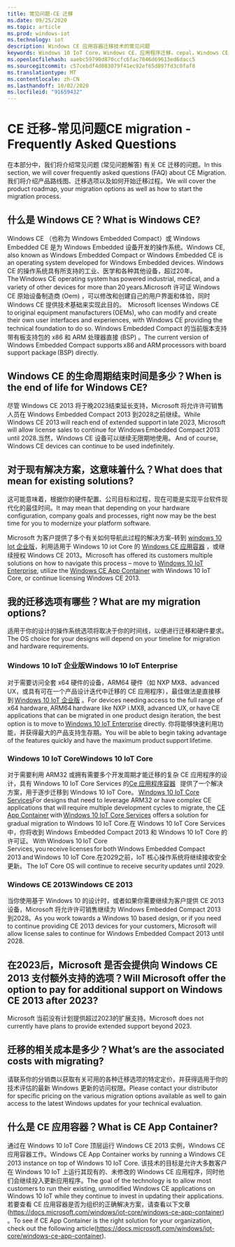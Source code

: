 ```yaml
---
title: 常见问题-CE 迁移
ms.date: 09/25/2020
ms.topic: article
ms.prod: windows-iot
ms.technology: iot
description: Windows CE 应用容器迁移技术的常见问题
keywords: Windows 10 IoT Core，Windows CE，应用程序迁移，cepal，Windows CE 迁移常见问题解答
ms.openlocfilehash: aaebc59790d870ccfc6fac7846d69613ed6dacc5
ms.sourcegitcommit: c57cebdf4d083079f41ec92ef65d897fd3c0faf8
ms.translationtype: MT
ms.contentlocale: zh-CN
ms.lasthandoff: 10/02/2020
ms.locfileid: "91659432"
---
```

# <a name="ce-migration---frequently-asked-questions"></a><span data-ttu-id="b507e-104">CE 迁移-常见问题</span><span class="sxs-lookup"><span data-stu-id="b507e-104">CE migration - Frequently Asked Questions</span></span>
<span data-ttu-id="b507e-105">在本部分中，我们将介绍常见问题 (常见问题解答) 有关 CE 迁移的问题。</span><span class="sxs-lookup"><span data-stu-id="b507e-105">In this section, we will cover frequently asked questions (FAQ) about CE Migration.</span></span> <span data-ttu-id="b507e-106">我们将介绍产品路线图、迁移选项以及如何开始迁移过程。</span><span class="sxs-lookup"><span data-stu-id="b507e-106">We will cover the product roadmap, your migration options as well as how to start the migration process.</span></span>

## <a name="what-is-windows-ce"></a><span data-ttu-id="b507e-107">什么是 Windows CE？</span><span class="sxs-lookup"><span data-stu-id="b507e-107">What is Windows CE?</span></span>  
<span data-ttu-id="b507e-108">Windows CE （也称为 Windows Embedded Compact）或 Windows Embedded CE 是为 Windows Embedded 设备开发的操作系统。</span><span class="sxs-lookup"><span data-stu-id="b507e-108">Windows CE, also known as Windows Embedded Compact or Windows Embedded CE is an operating system developed for Windows Embedded devices.</span></span> <span data-ttu-id="b507e-109">Windows CE 的操作系统具有所支持的工业、医学和各种其他设备，超过20年。</span><span class="sxs-lookup"><span data-stu-id="b507e-109">The Windows CE operating system has powered industrial, medical, and a variety of other devices for more than 20 years.</span></span><span data-ttu-id="b507e-110">Microsoft 许可证 Windows CE 原始设备制造商 (Oem) ，可以修改和创建自己的用户界面和体验，同时 Windows CE 提供技术基础来实现此目的。</span><span class="sxs-lookup"><span data-stu-id="b507e-110">  Microsoft licenses Windows CE to original equipment manufacturers (OEMs), who can modify and create their own user interfaces and experiences, with Windows CE providing the technical foundation to do so.</span></span> <span data-ttu-id="b507e-111">Windows Embedded Compact 的当前版本支持带有板支持包的 x86 和 ARM 处理器直接 (BSP) 。</span><span class="sxs-lookup"><span data-stu-id="b507e-111">The current version of Windows Embedded Compact supports x86 and ARM processors with board support package (BSP) directly.</span></span>  

## <a name="when-is-the-end-of-life-for-windows-ce"></a><span data-ttu-id="b507e-112">Windows CE 的生命周期结束时间是多少？</span><span class="sxs-lookup"><span data-stu-id="b507e-112">When is the end of life for Windows CE?</span></span>  
<span data-ttu-id="b507e-113">尽管 Windows CE 2013 将于晚2023结束延长支持，Microsoft 将允许许可销售人员在 Windows Embedded Compact 2013 到2028之前继续。</span><span class="sxs-lookup"><span data-stu-id="b507e-113">While Windows CE 2013 will reach end of extended support in late 2023, Microsoft will allow license sales to continue for Windows Embedded Compact 2013 until 2028.</span></span><span data-ttu-id="b507e-114">当然，Windows CE 设备可以继续无限期地使用。</span><span class="sxs-lookup"><span data-stu-id="b507e-114"> And of course, Windows CE devices can continue to be used indefinitely.</span></span>  

## <a name="what-does-that-mean-for-existing-solutions"></a><span data-ttu-id="b507e-115">对于现有解决方案，这意味着什么？</span><span class="sxs-lookup"><span data-stu-id="b507e-115">What does that mean for existing solutions?</span></span>  
<span data-ttu-id="b507e-116">这可能意味着，根据你的硬件配置、公司目标和过程，现在可能是实现平台软件现代化的最佳时间。</span><span class="sxs-lookup"><span data-stu-id="b507e-116">It may mean that depending on your hardware configuration, company goals and processes, right now may be the best time for you to modernize your platform software.</span></span>  

<span data-ttu-id="b507e-117">Microsoft 为客户提供了多个有关如何导航此过程的解决方案–转到 [windows 10 Iot 企业版](https://docs.microsoft.com/windows/iot-core/windows-iot-enterprise)，利用适用于 Windows 10 iot Core 的 [Windows CE 应用容器](https://docs.microsoft.com/windows/iot-core/windows-ce-app-container) ，或继续授权 Windows CE 2013。</span><span class="sxs-lookup"><span data-stu-id="b507e-117">Microsoft has offered its customers multiple solutions on how to navigate this process – move to [Windows 10 IoT Enterprise](https://docs.microsoft.com/windows/iot-core/windows-iot-enterprise), utilize the [Windows CE App Container](https://docs.microsoft.com/windows/iot-core/windows-ce-app-container) with Windows 10 IoT Core, or continue licensing Windows CE 2013.</span></span>  

## <a name="what-are-my-migration-options"></a><span data-ttu-id="b507e-118">我的迁移选项有哪些？</span><span class="sxs-lookup"><span data-stu-id="b507e-118">What are my migration options?</span></span>  
<span data-ttu-id="b507e-119">适用于你的设计的操作系统选项将取决于你的时间线，以便进行迁移和硬件要求。</span><span class="sxs-lookup"><span data-stu-id="b507e-119">The OS choice for your designs will depend on your timeline for migration and hardware requirements.</span></span>   

### <a name="windows-10-iot-enterprise"></a><span data-ttu-id="b507e-120">Windows 10 IoT 企业版</span><span class="sxs-lookup"><span data-stu-id="b507e-120">Windows 10 IoT Enterprise</span></span>  
<span data-ttu-id="b507e-121">对于需要访问全套 x64 硬件的设备，ARM64 硬件（如 NXP MX8、advanced UX，或具有可在一个产品设计迭代中迁移的 CE 应用程序），最佳做法是直接移到 [Windows 10 IoT 企业版](https://docs.microsoft.com/windows/iot-core/windows-iot-enterprise) 。</span><span class="sxs-lookup"><span data-stu-id="b507e-121">For devices needing access to the full range of x64 hardware, ARM64 hardware like NXP i.MX8, advanced UX, or have CE applications that can be migrated in one product design iteration, the best option is to move to [Windows 10 IoT Enterprise](https://docs.microsoft.com/windows/iot-core/windows-iot-enterprise) directly.</span></span> <span data-ttu-id="b507e-122">你将能够快速利用功能，并获得最大的产品支持生存期。</span><span class="sxs-lookup"><span data-stu-id="b507e-122">You will be able to begin taking advantage of the features quickly and have the maximum product support lifetime.</span></span>  

### <a name="windows-10-iot-core"></a><span data-ttu-id="b507e-123">Windows 10 IoT Core</span><span class="sxs-lookup"><span data-stu-id="b507e-123">Windows 10 IoT Core</span></span>  
<span data-ttu-id="b507e-124">对于需要利用 ARM32 或拥有需要多个开发周期才能迁移的复杂 CE 应用程序的设计，具有 Windows 10 IoT Core Services 的[Ce 应用程序容器](https://docs.microsoft.com/windows/iot-core/windows-ce-app-container)   提供了一个解决方案，用于逐步迁移到 Windows 10 IoT Core。 [Windows 10 IoT Core Services](https://docs.microsoft.com/windows-hardware/manufacture/iot/iotcoreservicesoverview)</span><span class="sxs-lookup"><span data-stu-id="b507e-124">For designs that need to leverage ARM32 or have complex CE applications that will require multiple development cycles to migrate, the [CE App Container](https://docs.microsoft.com/windows/iot-core/windows-ce-app-container) with [Windows 10 IoT Core Services](https://docs.microsoft.com/windows-hardware/manufacture/iot/iotcoreservicesoverview) offers a solution for gradual migration to Windows 10 IoT Core.</span></span><span data-ttu-id="b507e-125">在 Windows 10 IoT Core Services 中，你将收到 Windows Embedded Compact 2013 和 Windows 10 IoT Core 的许可证。</span><span class="sxs-lookup"><span data-stu-id="b507e-125"> With Windows 10 IoT Core Services, you receive licenses for both Windows Embedded Compact 2013 and Windows 10 IoT Core.</span></span><span data-ttu-id="b507e-126">在2029之前，IoT 核心操作系统将继续接收安全更新。</span><span class="sxs-lookup"><span data-stu-id="b507e-126"> The IoT Core OS will continue to receive security updates until 2029.</span></span>  

### <a name="windows-ce-2013"></a><span data-ttu-id="b507e-127">Windows CE 2013</span><span class="sxs-lookup"><span data-stu-id="b507e-127">Windows CE 2013</span></span>
<span data-ttu-id="b507e-128">当你使用基于 Windows 10 的设计时，或者如果你需要继续为客户提供 CE 2013 设备，Microsoft 将允许许可销售继续为 Windows Embedded Compact 2013 到2028。</span><span class="sxs-lookup"><span data-stu-id="b507e-128">As you work towards a Windows 10 based design, or if you need to continue providing CE 2013 devices for your customers, Microsoft will allow license sales to continue for Windows Embedded Compact 2013 until 2028.</span></span>   


## <a name="will-microsoft-offer-the-option-to-pay-for-additional-support-on-windows-ce-2013-after-2023"></a><span data-ttu-id="b507e-129">在2023后，Microsoft 是否会提供向 Windows CE 2013 支付额外支持的选项？</span><span class="sxs-lookup"><span data-stu-id="b507e-129">Will Microsoft offer the option to pay for additional support on Windows CE 2013 after 2023?</span></span>
<span data-ttu-id="b507e-130">Microsoft 当前没有计划提供超过2023的扩展支持。</span><span class="sxs-lookup"><span data-stu-id="b507e-130">Microsoft does not currently have plans to provide extended support beyond 2023.</span></span>  

## <a name="whats-are-the-associated-costs-with-migrating"></a><span data-ttu-id="b507e-131">迁移的相关成本是多少？</span><span class="sxs-lookup"><span data-stu-id="b507e-131">What’s are the associated costs with migrating?</span></span>  
<span data-ttu-id="b507e-132">请联系你的分销商以获取有关可用的各种迁移选项的特定定价，并获得适用于你的技术评估的最新 Windows 更新的访问权限。</span><span class="sxs-lookup"><span data-stu-id="b507e-132">Please contact your distributor for specific pricing on the various migration options available as well to gain access to the latest Windows updates for your technical evaluation.</span></span>  

## <a name="what-is-ce-app-container"></a><span data-ttu-id="b507e-133">什么是 CE 应用容器？</span><span class="sxs-lookup"><span data-stu-id="b507e-133">What is CE App Container?</span></span>
<span data-ttu-id="b507e-134">通过在 Windows 10 IoT Core 顶层运行 Windows CE 2013 实例，Windows CE 应用容器工作。</span><span class="sxs-lookup"><span data-stu-id="b507e-134">Windows CE App Container works by running a Windows CE 2013 instance on top of Windows 10 IoT Core.</span></span> <span data-ttu-id="b507e-135">该技术的目标是允许大多数客户在 Windows 10 IoT 上运行其现有的、未修改的 Windows CE 应用程序，同时他们会继续投入更新应用程序。</span><span class="sxs-lookup"><span data-stu-id="b507e-135">The goal of the technology is to allow most customers to run their existing, unmodified Windows CE applications on Windows 10 IoT while they continue to invest in updating their applications.</span></span> <span data-ttu-id="b507e-136">若要查看 CE 应用容器是否为组织的正确解决方案，请查看以下文章 (https://docs.microsoft.com/windows/iot-core/windows-ce-app-container) 。</span><span class="sxs-lookup"><span data-stu-id="b507e-136">To see if CE App Container is the right solution for your organization, check out the following article(https://docs.microsoft.com/windows/iot-core/windows-ce-app-container).</span></span>

